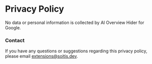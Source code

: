 # Privacy Policy

No data or personal information is collected by AI Overview Hider for Google.

### Contact

If you have any questions or suggestions regarding this privacy policy, please email [extensions@soitis.dev](mailto:extensions@soitis.dev).